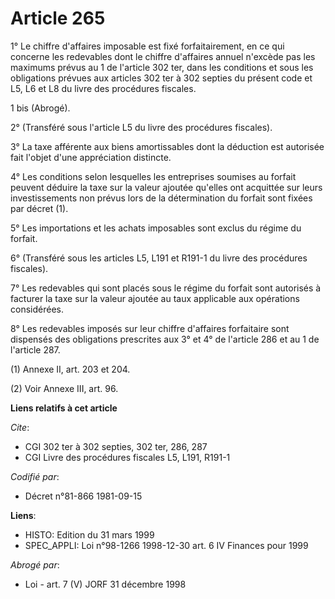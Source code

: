 # Article 265

1° Le chiffre d'affaires imposable est fixé forfaitairement, en ce qui concerne les redevables dont le chiffre d'affaires
annuel n'excède pas les maximums prévus au 1 de l'article 302 ter, dans les conditions et sous les obligations prévues aux
articles 302 ter à 302 septies du présent code et L5, L6 et L8 du livre des procédures fiscales.

1 bis (Abrogé).

2° (Transféré sous l'article L5 du livre des procédures fiscales).

3° La taxe afférente aux biens amortissables dont la déduction est autorisée fait l'objet d'une appréciation distincte.

4° Les conditions selon lesquelles les entreprises soumises au forfait peuvent déduire la taxe sur la valeur ajoutée qu'elles
ont acquittée sur leurs investissements non prévus lors de la détermination du forfait sont fixées par décret (1).

5° Les importations et les achats imposables sont exclus du régime du forfait.

6° (Transféré sous les articles L5, L191 et R191-1 du livre des procédures fiscales).

7° Les redevables qui sont placés sous le régime du forfait sont autorisés à facturer la taxe sur la valeur ajoutée au taux
applicable aux opérations considérées.

8° Les redevables imposés sur leur chiffre d'affaires forfaitaire sont dispensés des obligations prescrites aux 3° et 4° de
l'article 286 et au 1 de l'article 287.

(1) Annexe II, art. 203 et 204.

(2) Voir Annexe III, art. 96.

**Liens relatifs à cet article**

_Cite_:

  - CGI 302 ter à 302 septies, 302 ter, 286, 287
  - CGI Livre des procédures fiscales L5, L191, R191-1

_Codifié par_:

  - Décret n°81-866 1981-09-15

**Liens**:

  - HISTO: Edition du 31 mars 1999
  - SPEC_APPLI: Loi n°98-1266 1998-12-30 art. 6 IV Finances pour 1999

_Abrogé par_:

  - Loi - art. 7 (V) JORF 31 décembre 1998
